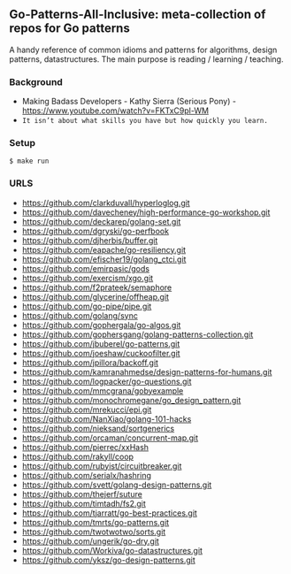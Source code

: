 ## Go-Patterns-All-Inclusive: meta-collection of repos for Go patterns

A handy reference of common idioms and patterns for algorithms, design patterns, datastructures.
The main purpose is reading / learning / teaching.

### Background
  - Making Badass Developers - Kathy Sierra (Serious Pony) - https://www.youtube.com/watch?v=FKTxC9pl-WM
  - `It isn’t about what skills you have but how quickly you learn.`

### Setup

    $ make run

### URLS

- https://github.com/clarkduvall/hyperloglog.git
- https://github.com/davecheney/high-performance-go-workshop.git
- https://github.com/deckarep/golang-set.git
- https://github.com/dgryski/go-perfbook
- https://github.com/djherbis/buffer.git
- https://github.com/eapache/go-resiliency.git
- https://github.com/efischer19/golang_ctci.git
- https://github.com/emirpasic/gods
- https://github.com/exercism/xgo.git
- https://github.com/f2prateek/semaphore
- https://github.com/glycerine/offheap.git
- https://github.com/go-pipe/pipe.git
- https://github.com/golang/sync
- https://github.com/gophergala/go-algos.git
- https://github.com/gophersgang/golang-patterns-collection.git
- https://github.com/jbuberel/go-patterns.git
- https://github.com/joeshaw/cuckoofilter.git
- https://github.com/jpillora/backoff.git
- https://github.com/kamranahmedse/design-patterns-for-humans.git
- https://github.com/logpacker/go-questions.git
- https://github.com/mmcgrana/gobyexample
- https://github.com/monochromegane/go_design_pattern.git
- https://github.com/mrekucci/epi.git
- https://github.com/NanXiao/golang-101-hacks
- https://github.com/nieksand/sortgenerics
- https://github.com/orcaman/concurrent-map.git
- https://github.com/pierrec/xxHash
- https://github.com/rakyll/coop
- https://github.com/rubyist/circuitbreaker.git
- https://github.com/serialx/hashring
- https://github.com/svett/golang-design-patterns.git
- https://github.com/thejerf/suture
- https://github.com/timtadh/fs2.git
- https://github.com/tjarratt/go-best-practices.git
- https://github.com/tmrts/go-patterns.git
- https://github.com/twotwotwo/sorts.git
- https://github.com/ungerik/go-dry.git
- https://github.com/Workiva/go-datastructures.git
- https://github.com/yksz/go-design-patterns.git
